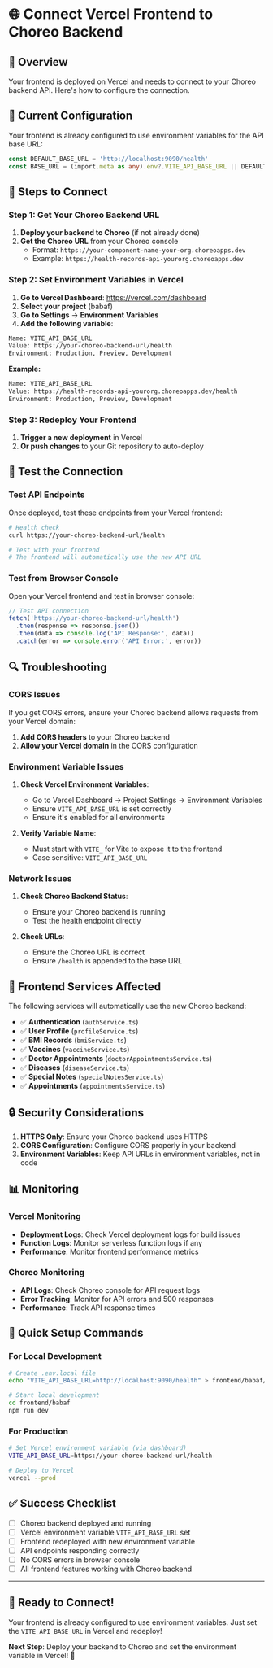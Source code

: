 # 🌐 Connect Vercel Frontend to Choreo Backend

## 🎯 Overview

Your frontend is deployed on Vercel and needs to connect to your Choreo backend API. Here's how to configure the connection.

## 🔧 Current Configuration

Your frontend is already configured to use environment variables for the API base URL:

```typescript
const DEFAULT_BASE_URL = 'http://localhost:9090/health'
const BASE_URL = (import.meta as any).env?.VITE_API_BASE_URL || DEFAULT_BASE_URL
```

## 🚀 Steps to Connect

### Step 1: Get Your Choreo Backend URL

1. **Deploy your backend to Choreo** (if not already done)
2. **Get the Choreo URL** from your Choreo console
   - Format: `https://your-component-name-your-org.choreoapps.dev`
   - Example: `https://health-records-api-yourorg.choreoapps.dev`

### Step 2: Set Environment Variables in Vercel

1. **Go to Vercel Dashboard**: https://vercel.com/dashboard
2. **Select your project** (babaf)
3. **Go to Settings** → **Environment Variables**
4. **Add the following variable**:

```bash
Name: VITE_API_BASE_URL
Value: https://your-choreo-backend-url/health
Environment: Production, Preview, Development
```

**Example:**
```bash
Name: VITE_API_BASE_URL
Value: https://health-records-api-yourorg.choreoapps.dev/health
Environment: Production, Preview, Development
```

### Step 3: Redeploy Your Frontend

1. **Trigger a new deployment** in Vercel
2. **Or push changes** to your Git repository to auto-deploy

## 🧪 Test the Connection

### Test API Endpoints

Once deployed, test these endpoints from your Vercel frontend:

```bash
# Health check
curl https://your-choreo-backend-url/health

# Test with your frontend
# The frontend will automatically use the new API URL
```

### Test from Browser Console

Open your Vercel frontend and test in browser console:

```javascript
// Test API connection
fetch('https://your-choreo-backend-url/health')
  .then(response => response.json())
  .then(data => console.log('API Response:', data))
  .catch(error => console.error('API Error:', error))
```

## 🔍 Troubleshooting

### CORS Issues

If you get CORS errors, ensure your Choreo backend allows requests from your Vercel domain:

1. **Add CORS headers** to your Choreo backend
2. **Allow your Vercel domain** in the CORS configuration

### Environment Variable Issues

1. **Check Vercel Environment Variables**:
   - Go to Vercel Dashboard → Project Settings → Environment Variables
   - Ensure `VITE_API_BASE_URL` is set correctly
   - Ensure it's enabled for all environments

2. **Verify Variable Name**:
   - Must start with `VITE_` for Vite to expose it to the frontend
   - Case sensitive: `VITE_API_BASE_URL`

### Network Issues

1. **Check Choreo Backend Status**:
   - Ensure your Choreo backend is running
   - Test the health endpoint directly

2. **Check URLs**:
   - Ensure the Choreo URL is correct
   - Ensure `/health` is appended to the base URL

## 📱 Frontend Services Affected

The following services will automatically use the new Choreo backend:

- ✅ **Authentication** (`authService.ts`)
- ✅ **User Profile** (`profileService.ts`)
- ✅ **BMI Records** (`bmiService.ts`)
- ✅ **Vaccines** (`vaccineService.ts`)
- ✅ **Doctor Appointments** (`doctorAppointmentsService.ts`)
- ✅ **Diseases** (`diseaseService.ts`)
- ✅ **Special Notes** (`specialNotesService.ts`)
- ✅ **Appointments** (`appointmentsService.ts`)

## 🔒 Security Considerations

1. **HTTPS Only**: Ensure your Choreo backend uses HTTPS
2. **CORS Configuration**: Configure CORS properly in your backend
3. **Environment Variables**: Keep API URLs in environment variables, not in code

## 📊 Monitoring

### Vercel Monitoring
- **Deployment Logs**: Check Vercel deployment logs for build issues
- **Function Logs**: Monitor serverless function logs if any
- **Performance**: Monitor frontend performance metrics

### Choreo Monitoring
- **API Logs**: Check Choreo console for API request logs
- **Error Tracking**: Monitor for API errors and 500 responses
- **Performance**: Track API response times

## 🚀 Quick Setup Commands

### For Local Development
```bash
# Create .env.local file
echo "VITE_API_BASE_URL=http://localhost:9090/health" > frontend/babaf/.env.local

# Start local development
cd frontend/babaf
npm run dev
```

### For Production
```bash
# Set Vercel environment variable (via dashboard)
VITE_API_BASE_URL=https://your-choreo-backend-url/health

# Deploy to Vercel
vercel --prod
```

## ✅ Success Checklist

- [ ] Choreo backend deployed and running
- [ ] Vercel environment variable `VITE_API_BASE_URL` set
- [ ] Frontend redeployed with new environment variable
- [ ] API endpoints responding correctly
- [ ] No CORS errors in browser console
- [ ] All frontend features working with Choreo backend

---

## 🎉 Ready to Connect!

Your frontend is already configured to use environment variables. Just set the `VITE_API_BASE_URL` in Vercel and redeploy!

**Next Step**: Deploy your backend to Choreo and set the environment variable in Vercel! 🚀
